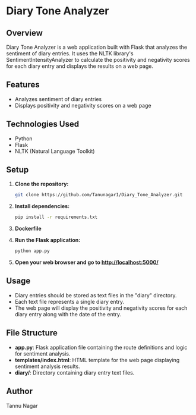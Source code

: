 # Diary Tone Analyzer

## Overview
Diary Tone Analyzer is a web application built with Flask that analyzes the sentiment of diary entries. It uses the NLTK library's SentimentIntensityAnalyzer to calculate the positivity and negativity scores for each diary entry and displays the results on a web page.

## Features
- Analyzes sentiment of diary entries
- Displays positivity and negativity scores on a web page

## Technologies Used
- Python
- Flask
- NLTK (Natural Language Toolkit)

## Setup
1. **Clone the repository:**

    ```bash
    git clone https://github.com/Tanunagar1/Diary_Tone_Analyzer.git
    ```

2. **Install dependencies:**

    ```bash
    pip install -r requirements.txt
    ```

3. **Dockerfile**
4. **Run the Flask application:**

    ```bash
    python app.py
    ```

5. **Open your web browser and go to [http://localhost:5000/](http://localhost:5000/)**

## Usage
- Diary entries should be stored as text files in the "diary" directory.
- Each text file represents a single diary entry.
- The web page will display the positivity and negativity scores for each diary entry along with the date of the entry.

## File Structure
- **app.py**: Flask application file containing the route definitions and logic for sentiment analysis.
- **templates/index.html**: HTML template for the web page displaying sentiment analysis results.
- **diary/**: Directory containing diary entry text files.


## Author
Tannu Nagar
